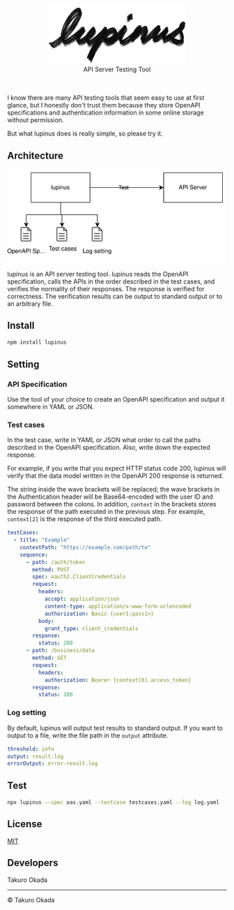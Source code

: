 <div align="center">
    <div>
        <picture>
            <source media="(prefers-color-scheme: dark)" srcset="https://github.com/mill6-plat6aux/lupinus/raw/main/images/title-w.png"/>
            <img src="https://github.com/mill6-plat6aux/lupinus/raw/main/images/title-b.png" width="320"/>
        </picture>
    </div>
    API Server Testing Tool
    <br/><br/><br/>
</div>


I know there are many API testing tools that seem easy to use at first glance, but I honestly don't trust them because they store OpenAPI specifications and authentication information in some online storage without permission.

But what lupinus does is really simple, so please try it.


## Architecture

![](images/architecture.svg)

lupinus is an API server testing tool. lupinus reads the OpenAPI specification, calls the APIs in the order described in the test cases, and verifies the normality of their responses. The response is verified for correctness. The verification results can be output to standard output or to an arbitrary file.


## Install

```sh
npm install lupinus
```


## Setting

### API Specification

Use the tool of your choice to create an OpenAPI specification and output it somewhere in YAML or JSON.

### Test cases

In the test case, write in YAML or JSON what order to call the paths described in the OpenAPI specification. Also, write down the expected response.

For example, if you write that you expect HTTP status code 200, lupinus will verify that the data model written in the OpenAPI 200 response is returned.

The string inside the wave brackets will be replaced; the wave brackets in the Authentication header will be Base64-encoded with the user ID and password between the colons. In addition, `context` in the brackets stores the response of the path executed in the previous step. For example, `context[2]` is the response of the third executed path.

```yaml
testCases: 
  - title: "Example"
    contextPath: "https://example.com/path/to"
    sequence: 
      - path: /auth/token
        method: POST
        spec: oauth2.ClientCredentials
        request:
          headers: 
            accept: application/json
            content-type: application/x-www-form-urlencoded
            authorization: Basic {user1:pass1>}
          body:
            grant_type: client_credentials
        response:
          status: 200
      - path: /business/data
        method: GET
        request:
          headers: 
            authorization: Bearer {context[0].access_token}
        response:
          status: 200
```

### Log setting

By default, lupinus will output test results to standard output. If you want to output to a file, write the file path in the `output` attribute.

```yaml
threshold: info
output: result.log
errorOutput: error-result.log
```


## Test

```sh
npx lupinus --spec oas.yaml --testcase testcases.yaml --log log.yaml
```


## License

[MIT](LICENSE)


## Developers

Takuro Okada


---

&copy; Takuro Okada